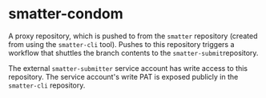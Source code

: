 # smatter-condom

A proxy repository, which is pushed to from the `smatter` repository (created from using the `smatter-cli` tool). Pushes to this repository triggers a workflow that shuttles the branch contents to the `smatter-submit`repository.

The external `smatter-submitter` service account has write access to this repository. The service account's write PAT is exposed publicly in the `smatter-cli` repository.

